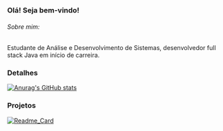 ### Olá! Seja bem-vindo!

###### Sobre mim:
Estudante de Análise e Desenvolvimento de Sistemas, desenvolvedor full stack Java em início de carreira.

### Detalhes
[![Anurag's GitHub stats](https://github-readme-stats.vercel.app/api?username=Thiago-Almeida23&show_icons=true&theme=dark)](https://github.com/anuraghazra/github-readme-stats)

### Projetos
[![Readme_Card](https://github-readme-stats.vercel.app/api/pin/?username=Thiago-Almeida23repo=efood.github.io&theme=dark)](https://github.com/anuraghazra/github-readme-stats)
